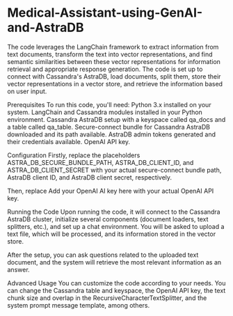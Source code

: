 # Medical-Assistant-using-GenAI-and-AstraDB

The code leverages the LangChain framework to extract information from text documents, transform the text into vector representations, and find semantic similarities between these vector representations for information retrieval and appropriate response generation. The code is set up to connect with Cassandra's AstraDB, load documents, split them, store their vector representations in a vector store, and retrieve the information based on user input.

Prerequisites
To run this code, you'll need:
Python 3.x installed on your system.
LangChain and Cassandra modules installed in your Python environment.
Cassandra AstraDB setup with a keyspace called qa_docs and a table called qa_table.
Secure-connect bundle for Cassandra AstraDB downloaded and its path available.
AstraDB admin tokens generated and their credentials available.
OpenAI API key.

Configuration
Firstly, replace the placeholders ASTRA_DB_SECURE_BUNDLE_PATH, ASTRA_DB_CLIENT_ID, and ASTRA_DB_CLIENT_SECRET with your actual secure-connect bundle path, AstraDB client ID, and AstraDB client secret, respectively.

Then, replace Add your OpenAI AI key here with your actual OpenAI API key.

Running the Code
Upon running the code, it will connect to the Cassandra AstraDB cluster, initialize several components (document loaders, text splitters, etc.), and set up a chat environment. You will be asked to upload a text file, which will be processed, and its information stored in the vector store.

After the setup, you can ask questions related to the uploaded text document, and the system will retrieve the most relevant information as an answer.

Advanced Usage
You can customize the code according to your needs. You can change the Cassandra table and keyspace, the OpenAI API key, the text chunk size and overlap in the RecursiveCharacterTextSplitter, and the system prompt message template, among others.
